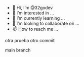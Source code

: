 - 👋 Hi, I’m @32godev
- 👀 I’m interested in ...
- 🌱 I’m currently learning ...
- 💞️ I’m looking to collaborate on ...
- 📫 How to reach me ...


<!---
32godev/32godev is a ✨ special ✨ repository because its `README.md` (this file) appears on your GitHub profile.
You can click the Preview link to take a look at your changes.
--->


otra prueba
otro commit


main branch

